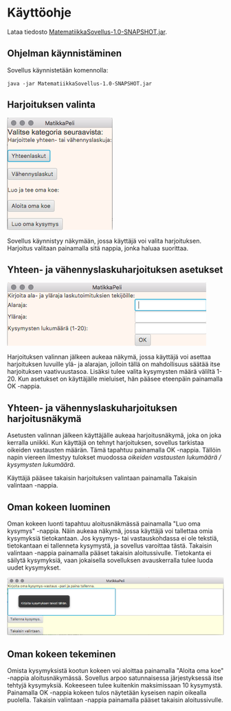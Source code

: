 # Käyttöohje

Lataa tiedosto [MatematiikkaSovellus-1.0-SNAPSHOT.jar](https://github.com/heiniauvinen/ot-harjoitustyo/releases/tag/Viikko5).

## Ohjelman käynnistäminen

Sovellus käynnistetään komennolla:
```
java -jar MatematiikkaSovellus-1.0-SNAPSHOT.jar
```

## Harjoituksen valinta

![Valintanäkymä](kuvat/mainmenu.png)

Sovellus käynnistyy näkymään, jossa käyttäjä voi valita harjoituksen. 
Harjoitus valitaan painamalla sitä nappia, jonka haluaa suorittaa.

## Yhteen- ja vähennyslaskuharjoituksen asetukset

![Asetukset](kuvat/valintanäkymä1.png)

Harjoituksen valinnan jälkeen aukeaa näkymä, jossa käyttäjä voi asettaa 
harjoituksen luvuille ylä- ja alarajan, jolloin tällä on mahdollisuus 
säätää itse harjoituksen vaativuustasoa. Lisäksi tulee valita kysymysten määrä 
väliltä 1-20. Kun asetukset on käyttäjälle mieluiset, hän pääsee eteenpäin painamalla OK -nappia.

## Yhteen- ja vähennyslaskuharjoituksen harjoitusnäkymä

Asetusten valinnan jälkeen käyttäjälle aukeaa harjoitusnäkymä, joka on joka kerralla 
uniikki. Kun käyttäjä on tehnyt harjoituksen, sovellus tarkistaa oikeiden vastausten määrän.
Tämä tapahtuu painamalla OK -nappia. Tällöin napin viereen ilmestyy tulokset muodossa 
_oikeiden vastausten lukumäärä / kysymysten lukumäärä_.

Käyttäjä pääsee takaisin harjoituksen valintaan painamalla Takaisin valintaan -nappia.
 
## Oman kokeen luominen


Oman kokeen luonti tapahtuu aloitusnäkmässä painamalla "Luo oma kysymys" -nappia.
Näin aukeaa näkymä, jossa käyttäjä voi tallettaa omia kysymyksiä tietokantaan. 
Jos kysymys- tai vastauskohdassa ei ole tekstiä, tietokantaan ei tallenneta kysymystä, ja sovellus varoittaa tästä.
Takaisin valintaan -nappia painamalla pääset takaisin aloitussivulle.
Tietokanta ei säilytä kysymyksiä, vaan jokaisella sovelluksen avauskerralla tulee luoda uudet kysymykset.

![Kysymyksen luominen](kuvat/omakysymys.png)

## Oman kokeen tekeminen

Omista kysymyksistä kootun kokeen voi aloittaa painamalla "Aloita oma koe" -nappia aloitusnäkymässä.
Sovellus arpoo satunnaisessa järjestyksessä itse tehtyjä kysymyksiä. Kokeeseen tulee kuitenkin
maksimissaan 10 kysymystä. 
Painamalla OK -nappia kokeen tulos näytetään kyseisen napin oikealla puolella. 
Takaisin valintaan -nappia painamalla pääset takaisin aloitussivulle.

